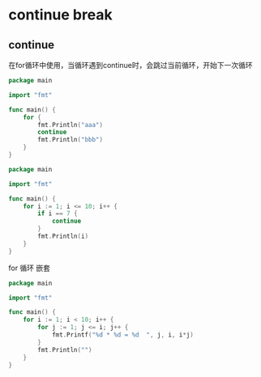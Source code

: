 # continue break
## continue
在for循环中使用，当循环遇到continue时，会跳过当前循环，开始下一次循环
```go
package main

import "fmt"

func main() {
    for {
        fmt.Println("aaa")
        continue
        fmt.Println("bbb")
    }
}
```
```go
package main

import "fmt"

func main() {
    for i := 1; i <= 10; i++ {
        if i == 7 {
            continue
        }
        fmt.Println(i)
    }
}
```
for 循环 嵌套
```go
package main

import "fmt"

func main() {
	for i := 1; i < 10; i++ {
		for j := 1; j <= i; j++ {
			fmt.Printf("%d * %d = %d  ", j, i, i*j)
		}
		fmt.Println("")
	}
}
```
